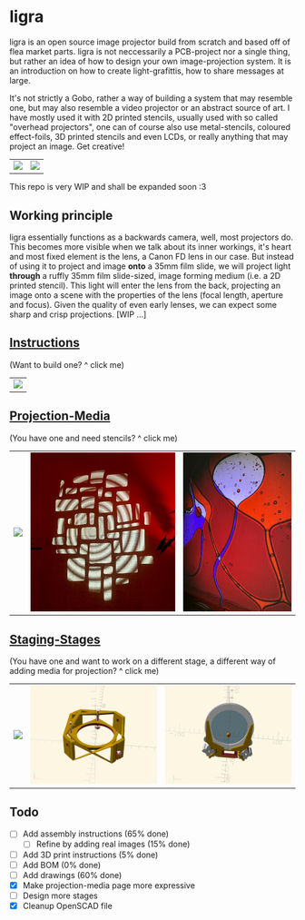 # ligra

ligra is an open source image projector build from scratch and based off of flea market parts. ligra is not neccessarily a PCB-project nor a single thing, but rather an idea of how to design your own image-projection system. It is an introduction on how to create light-grafittis, how to share messages at large.

It's not strictly a Gobo, rather a way of building a system that may resemble one, but may also resemble a video projector or an abstract source of art. I have mostly used it with 2D printed stencils, usually used with so called "overhead projectors", one can of course also use metal-stencils, coloured effect-foils, 3D printed stencils and even LCDs, or really anything that may project an image. Get creative! 

<table>
  <tbody>
    <tr>
      <td>
        <img src="images/signal-2024-06-01-161329_003.jpeg"/>
      </td>
      <td>
        <img src="images/signal-2024-06-01-161329_004.jpeg"/>
      </td>
    </tr>
  </tbody>
</table>

This repo is very WIP and shall be expanded soon :3

## Working principle

ligra essentially functions as a backwards camera, well, most projectors do. This becomes more visible when we talk about its inner workings, it's heart and most fixed element is the lens, a Canon FD lens in our case. But instead of using it to project and image **onto** a 35mm film slide, we will project light **through** a ruffly 35mm film slide-sized, image forming medium (i.e. a 2D printed stencil). This light will enter the lens from the back, projecting an image onto a scene with the properties of the lens (focal length, aperture and focus). Given the quality of even early lenses, we can expect some sharp and crisp projections. [WIP ...]

## [Instructions](https://github.com/Jana-Marie/ligra/blob/main/instructions.md)

(Want to build one? ^ click me)

<table>
  <tbody>
    <tr>
      <td>
        <img height="300" src="images/drawing.jpg"/>
      </td>
    </tr>
  </tbody>
</table>

## [Projection-Media](https://github.com/Jana-Marie/ligra/blob/main/projection-media.md)

(You have one and need stencils? ^ click me)

<table>
  <tbody>
    <tr>
      <td>
        <img height="280" src="images/signal-2024-06-15-020726_002.jpeg"/>
      </td>
      <td>
        <img height="280" src="images/0b2d5d8d6d914120.jpg"/>
      </td>
      <td>
        <img height="280" src="images/da240891a95fc2dd.jpg"/>
      </td>
    </tr>
  </tbody>
</table>


## [Staging-Stages](https://github.com/Jana-Marie/ligra/blob/main/staging-stages.md)

(You have one and want to work on a different stage, a different way of adding media for projection? ^ click me)

<table>
  <tbody>
    <tr>
      <td>
        <img src="images/IMG_1345.jpg"/>
      </td>
      <td>
        <img src="images/Screenshot from 2025-01-04 12-20-47.png"/>
      </td>
      <td>
        <img src="images/Screenshot from 2025-01-04 12-24-28.png"/>
      </td>
    </tr>
  </tbody>
</table>

## Todo

- [ ] Add assembly instructions (65% done)
  - [ ] Refine by adding real images (15% done)
- [ ] Add 3D print instructions (5% done)
- [ ] Add BOM (0% done)
- [ ] Add drawings (60% done)
- [x] Make projection-media page more expressive
- [ ] Design more stages
- [x] Cleanup OpenSCAD file
